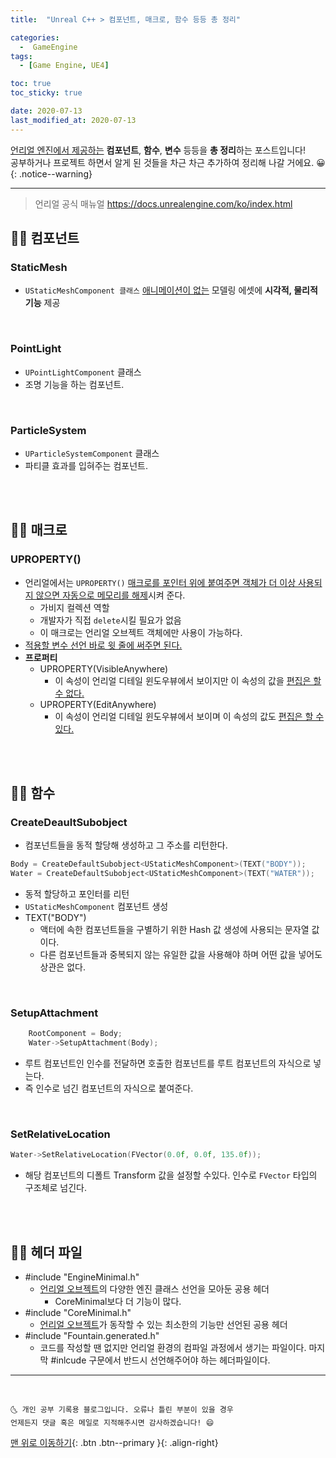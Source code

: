 ```yaml
---
title:  "Unreal C++ > 컴포넌트, 매크로, 함수 등등 총 정리" 

categories:
  -  GameEngine
tags:
  - [Game Engine, UE4]

toc: true
toc_sticky: true

date: 2020-07-13
last_modified_at: 2020-07-13
---
```


<u>언리얼 엔진에서 제공하는</u> **컴포넌트**, **함수**, **변수** 등등을 **총 정리**하는 포스트입니다!  
공부하거나 프로젝트 하면서 알게 된 것들을 차근 차근 추가하여 정리해 나갈 거에요. 😀
{: .notice--warning}

***

> 언리얼 공식 매뉴얼 <https://docs.unrealengine.com/ko/index.html>


## 👩‍🦰 컴포넌트

### StaticMesh
- `UStaticMeshComponent 클래스` <u>애니메이션이 없는</u> 모델링 에셋에 **시각적, 물리적 기능** 제공

<br>

### PointLight

- `UPointLightComponent` 클래스
- 조명 기능을 하는 컴포넌트.

<br>

### ParticleSystem

- `UParticleSystemComponent` 클래스
- 파티클 효과를 입혀주는 컴포넌트.

<br>
<br>

## 👩‍🦰 매크로

### UPROPERTY()
- 언리얼에서는 `UPROPERTY()` <u>매크로를 포인터 위에 붙여주면 객체가 더 이상 사용되지 않으면 자동으로 메모리를 해제</u>시켜 준다.
  - 가비지 컬렉션 역할
  - 개발자가 직접 `delete`시킬 필요가 없음
  - 이 매크로는 언리얼 오브젝트 객체에만 사용이 가능하다.
- <u>적용할 변수 선언 바로 윗 줄에 써주면 된다.</u>
- **프로퍼티**
  - UPROPERTY(VisibleAnywhere)
    - 이 속성이 언리얼 디테일 윈도우뷰에서 보이지만 이 속성의 값을 <u>편집은 할 수 없다.</u>
  - UPROPERTY(EditAnywhere)
    - 이 속성이 언리얼 디테일 윈도우뷰에서 보이며 이 속성의 값도 <u>편집은 할 수 있다.</u>

<br>
<br>
 
## 👩‍🦰 함수

### CreateDeaultSubobject

- 컴포넌트들을 동적 할당해 생성하고 그 주소를 리턴한다.

```cpp
Body = CreateDefaultSubobject<UStaticMeshComponent>(TEXT("BODY"));
Water = CreateDefaultSubobject<UStaticMeshComponent>(TEXT("WATER"));
```
- 동적 할당하고 포인터를 리턴
- `UStaticMeshComponent` 컴포넌트 생성
- TEXT("BODY")
  - 액터에 속한 컴포넌트들을 구별하기 위한 Hash 값 생성에 사용되는 문자열 값이다.
  - 다른 컴포넌트들과 중복되지 않는 유일한 값을 사용해야 하며 어떤 값을 넣어도 상관은 없다.

<br>

### SetupAttachment

```cpp
    RootComponent = Body;
	Water->SetupAttachment(Body);
```

- 루트 컴포넌트인 인수를 전달하면 호출한 컴포넌트를 루트 컴포넌트의 자식으로 넣는다.
- 즉 인수로 넘긴 컴포넌트의 자식으로 붙여준다.

<br>

### SetRelativeLocation 

```cpp
Water->SetRelativeLocation(FVector(0.0f, 0.0f, 135.0f));
```

- 해당 컴포넌트의 디폴트 Transform 값을 설정할 수있다. 인수로 `FVector` 타입의 구조체로 넘긴다.




<br>
<br>

## 👩‍🦰 헤더 파일

- #include "EngineMinimal.h"
  - <u>언리얼 오브젝트</u>의 다양한 엔진 클래스 선언을 모아둔 공용 헤더
    - CoreMinimal보다 더 기능이 많다.
- #include "CoreMinimal.h" 
  - <u>언리얼 오브젝트</u>가 동작할 수 있는 최소한의 기능만 선언된 공용 헤더
- #include "Fountain.generated.h"
  - 코드를 작성할 땐 없지만 언리얼 환경의 컴파일 과정에서 생기는 파일이다. 마지막 #inlcude 구문에서 반드시 선언해주어야 하는 헤더파일이다.

***
<br>

    🌜 개인 공부 기록용 블로그입니다. 오류나 틀린 부분이 있을 경우 
    언제든지 댓글 혹은 메일로 지적해주시면 감사하겠습니다! 😄

[맨 위로 이동하기](#){: .btn .btn--primary }{: .align-right}